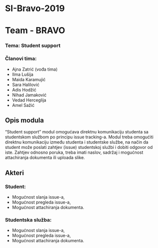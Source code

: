 # SI-Bravo-2019

# Team - BRAVO
### Tema: Student support

### Članovi tima:
- Ajna Zatrić    (vođa tima)
- Ilma Lušija 
- Maida Karamujić
- Sara Halilović
- Adis Hodžić
- Nihad Jamaković
- Vedad Herceglija
- Amel Sažić

## Opis modula

“Student support” modul omogućava direktnu komunikaciju studenta sa studentskom službom po principu issue tracking-a.
Modul treba omogućiti direktnu komunikaciju između studenta i studentske službe, na način da student može poslati zahtjev (issue) studentskoj službi i dobiti odgovor od iste. Zahtjev odnosno poruka, treba imati naslov, sadržaj i mogućnost attachiranja dokumenta ili uploada slike. 

## Akteri

### Student:
- Mogućnost slanja issue-a,
- Mogućnost pregleda issue-a,
- Mogućnost attachiranja dokumenta.


### Studentska služba:
- Mogućnost slanja issue-a,
- Mogućnost pregleda issue-a,
- Mogućnost attachiranja dokumenta.
